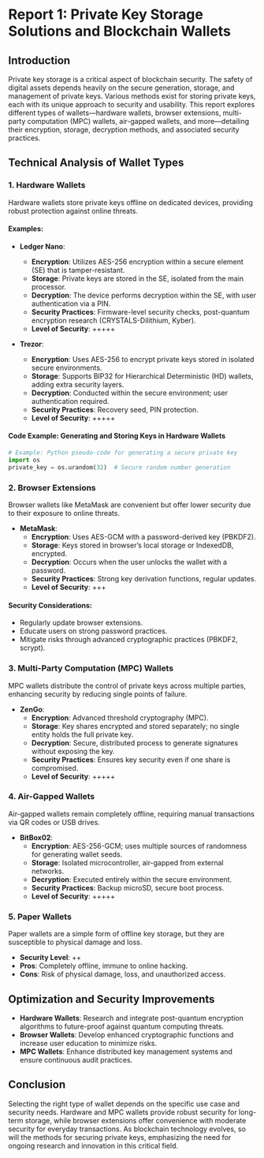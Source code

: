 # Report 1: Private Key Storage Solutions and Blockchain Wallets

## Introduction

Private key storage is a critical aspect of blockchain security. The safety of digital assets depends heavily on the secure generation, storage, and management of private keys. Various methods exist for storing private keys, each with its unique approach to security and usability. This report explores different types of wallets—hardware wallets, browser extensions, multi-party computation (MPC) wallets, air-gapped wallets, and more—detailing their encryption, storage, decryption methods, and associated security practices.

## Technical Analysis of Wallet Types

### 1. **Hardware Wallets**

Hardware wallets store private keys offline on dedicated devices, providing robust protection against online threats.

#### Examples:

- **Ledger Nano**:
  - **Encryption**: Utilizes AES-256 encryption within a secure element (SE) that is tamper-resistant.
  - **Storage**: Private keys are stored in the SE, isolated from the main processor.
  - **Decryption**: The device performs decryption within the SE, with user authentication via a PIN.
  - **Security Practices**: Firmware-level security checks, post-quantum encryption research (CRYSTALS-Dilithium, Kyber).
  - **Level of Security**: +++++

- **Trezor**:
  - **Encryption**: Uses AES-256 to encrypt private keys stored in isolated secure environments.
  - **Storage**: Supports BIP32 for Hierarchical Deterministic (HD) wallets, adding extra security layers.
  - **Decryption**: Conducted within the secure environment; user authentication required.
  - **Security Practices**: Recovery seed, PIN protection.
  - **Level of Security**: +++++

#### Code Example: Generating and Storing Keys in Hardware Wallets

```python
# Example: Python pseudo-code for generating a secure private key
import os
private_key = os.urandom(32)  # Secure random number generation
```

### 2. **Browser Extensions**

Browser wallets like MetaMask are convenient but offer lower security due to their exposure to online threats.

- **MetaMask**:
  - **Encryption**: Uses AES-GCM with a password-derived key (PBKDF2).
  - **Storage**: Keys stored in browser’s local storage or IndexedDB, encrypted.
  - **Decryption**: Occurs when the user unlocks the wallet with a password.
  - **Security Practices**: Strong key derivation functions, regular updates.
  - **Level of Security**: +++

#### Security Considerations:

- Regularly update browser extensions.
- Educate users on strong password practices.
- Mitigate risks through advanced cryptographic practices (PBKDF2, scrypt).

### 3. **Multi-Party Computation (MPC) Wallets**

MPC wallets distribute the control of private keys across multiple parties, enhancing security by reducing single points of failure.

- **ZenGo**:
  - **Encryption**: Advanced threshold cryptography (MPC).
  - **Storage**: Key shares encrypted and stored separately; no single entity holds the full private key.
  - **Decryption**: Secure, distributed process to generate signatures without exposing the key.
  - **Security Practices**: Ensures key security even if one share is compromised.
  - **Level of Security**: +++++

### 4. **Air-Gapped Wallets**

Air-gapped wallets remain completely offline, requiring manual transactions via QR codes or USB drives.

- **BitBox02**:
  - **Encryption**: AES-256-GCM; uses multiple sources of randomness for generating wallet seeds.
  - **Storage**: Isolated microcontroller, air-gapped from external networks.
  - **Decryption**: Executed entirely within the secure environment.
  - **Security Practices**: Backup microSD, secure boot process.
  - **Level of Security**: +++++

### 5. **Paper Wallets**

Paper wallets are a simple form of offline key storage, but they are susceptible to physical damage and loss.

- **Security Level**: ++
- **Pros**: Completely offline, immune to online hacking.
- **Cons**: Risk of physical damage, loss, and unauthorized access.

## Optimization and Security Improvements

- **Hardware Wallets**: Research and integrate post-quantum encryption algorithms to future-proof against quantum computing threats.
- **Browser Wallets**: Develop enhanced cryptographic functions and increase user education to minimize risks.
- **MPC Wallets**: Enhance distributed key management systems and ensure continuous audit practices.

## Conclusion

Selecting the right type of wallet depends on the specific use case and security needs. Hardware and MPC wallets provide robust security for long-term storage, while browser extensions offer convenience with moderate security for everyday transactions. As blockchain technology evolves, so will the methods for securing private keys, emphasizing the need for ongoing research and innovation in this critical field.
